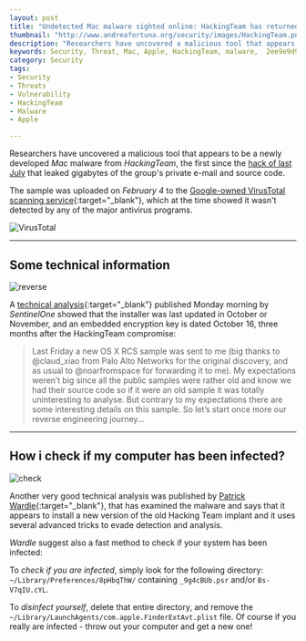 ```yaml
---
layout: post
title: "Undetected Mac malware sighted online: HackingTeam has returned?"
thumbnail: "http://www.andreafortuna.org/security/images/HackingTeam.png"
description: "Researchers have uncovered a malicious tool that appears to be a newly developed Mac malware from HackingTeam, the first since the hack of last July that leaked gigabytes of the group's private e-mail and source code."
keywords: Security, Threat, Mac, Apple, HackingTeam, malware,  2ee9e9d9a0cd3cee6519e7b950821d5c90af03da665879615e52fd093dd8e947
category: Security
tags: 
- Security
- Threats
- Vulnerability
- HackingTeam
- Malware
- Apple

---
```


Researchers have uncovered a malicious tool that appears to be a newly developed *Mac* malware from *HackingTeam*, the first since the [hack of last July](http://www.andreafortuna.org/security/2015/07/08/special-weekly-roundup-hacking-team/) that leaked gigabytes of the group's private e-mail and source code.

The sample was uploaded on *February 4* to the [Google-owned VirusTotal scanning service](https://www.virustotal.com/it/file/2ee9e9d9a0cd3cee6519e7b950821d5c90af03da665879615e52fd093dd8e947/analysis/){:target="_blank"}, which at the time showed it wasn't detected by any of the major antivirus programs. 

![VirusTotal](https://reverse.put.as/wp-content/uploads/2016/02/zip_vt_submission.png)

<hr/>

Some technical information
--

![reverse](https://reverse.put.as/wp-content/uploads/2016/02/keypress_packer.png)

A [technical analysis](https://reverse.put.as/2016/02/29/the-italian-morons-are-back-what-are-they-up-to-this-time/){:target="_blank"} published Monday morning by *SentinelOne* showed that the installer was last updated in October or November, and an embedded encryption key is dated October 16, three months after the HackingTeam compromise:

>Last Friday a new OS X RCS sample was sent to me (big thanks to @claud_xiao from Palo Alto Networks for the original discovery, and as usual to @noarfromspace for forwarding it to me). My expectations weren’t big since all the public samples were rather old and know we had their source code so if it were an old sample it was totally uninteresting to analyse. But contrary to my expectations there are some interesting details on this sample. So let’s start once more our reverse engineering journey…

<hr/>

How i check if my computer has been infected?
--

![check](https://objective-see.com/images/blog/blog_0x0D/knockknock.png)

Another very good technical analysis was published by [Patrick Wardle](https://objective-see.com/blog/blog_0x0D.html){:target="_blank"}, that has examined the malware and says that it appears to install a new version of the old Hacking Team implant and it uses several advanced tricks to evade detection and analysis.

*Wardle* suggest also a fast method to check if your system has been infected:

To *check if you are infected*, simply look for the following directory: ```~/Library/Preferences/8pHbqThW/``` containing ```_9g4cBUb.psr``` and/or ```Bs-V7qIU.cYL```. 

To *disinfect yourself*, delete that entire directory, and remove the ```~/Library/LaunchAgents/com.apple.FinderExtAvt.plist``` file. 
Of course if you really are infected - throw out your computer and get a new one! 




